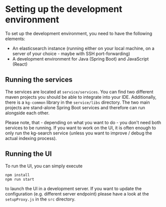 # Setting up the development environment

To set up the development environment, you need to have the following elements:

- An elasticsearch instance (running either on your local machine, on a server of your choice - maybe with SSH port-forwarding)
- A development environment for Java (Spring Boot) and JavaScript (React)


## Running the services
The services are located at `service/services`. You can find two different maven projects you should be able to integrate 
into your IDE. Additionally, there is a `kg-common` library in the `service/libs` directory. The two main projects are 
stand-alone Spring Boot services and therefore can run alongside each other.

Please note, that - depending on what you want to do - you don't need both services to be running. If you want to work on the UI, it is often
enough to only run the kg-search service (unless you want to improve / debug the actual indexing process).


## Running the UI
To run the UI, you can simply execute
```shell
npm install
npm run start
```
to launch the UI in a development server. If you want to update the configuration (e.g. different server endpoint) please have
a look at the `setupProxy.js` in the `src` directory.